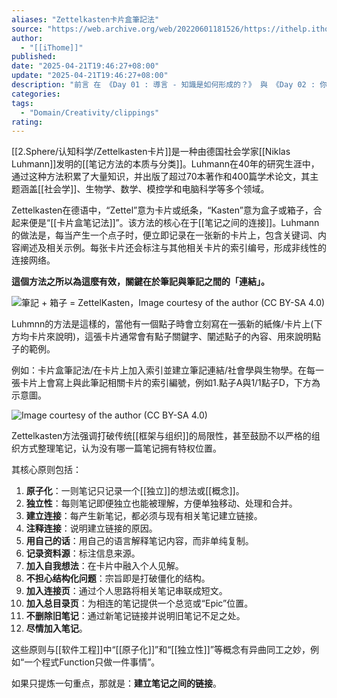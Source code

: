 ```yaml
---
aliases: "Zettelkasten卡片盒筆記法"
source: "https://web.archive.org/web/20220601181526/https://ithelp.ithome.com.tw/articles/10265859"
author:
  - "[[iThome]]"
published:
date: "2025-04-21T19:46:27+08:00"
update: "2025-04-21T19:46:27+08:00"
description: "前言 在 《Day 01 : 導言 - 知識是如何形成的？》 與 《Day 02 : 你所知道的「筆記工具」，早就演化成不同的物種》 我說明了「知識」形成的理論，並且解釋了使用 Obsidian 的原..."
categories:
tags:
  - "Domain/Creativity/clippings"
rating:
---
```


[[2.Sphere/认知科学/Zettelkasten卡片]]是一种由德国社会学家[[Niklas Luhmann]]发明的[[笔记方法的本质与分类]]。Luhmann在40年的研究生涯中，通过这种方法积累了大量知识，并出版了超过70本著作和400篇学术论文，其主题涵盖[[社会学]]、生物学、数学、模控学和电脑科学等多个领域。

Zettelkasten在德语中，“Zettel”意为卡片或纸条，“Kasten”意为盒子或箱子，合起来便是“[[卡片盒笔记法]]”。该方法的核心在于[[笔记之间的连接]]。Luhmann的做法是，每当产生一个点子时，便立即记录在一张新的卡片上，包含关键词、内容阐述及相关示例。每张卡片还会标注与其他相关卡片的索引编号，形成非线性的连接网络。

**這個方法之所以為這麼有效，關鍵在於筆記與筆記之間的「連結」。**

![筆記 + 箱子 = ZettelKasten，Image courtesy of the author (CC BY-SA 4.0)](https://web.archive.org/web/20220601181526im_/https://miro.medium.com/max/770/0*bgEPxNyQ4tI7F8vs.png)

Luhmnn的方法是這樣的，當他有一個點子時會立刻寫在一張新的紙條/卡片上(下方均卡片來說明)，這張卡片通常會有點子關鍵字、闡述點子的內容、用來說明點子的範例。

例如：卡片盒筆記法/在卡片上加入索引並建立筆記連結/社會學與生物學。在每一張卡片上會寫上與此筆記相關卡片的索引編號，例如1.點子A與1/1點子D，下方為示意圖。

![Image courtesy of the author (CC BY-SA 4.0)](https://web.archive.org/web/20220601181526im_/https://miro.medium.com/max/770/0*oK5YVjG7UbXnFP9r.png)



Zettelkasten方法强调打破传统[[框架与组织]]的局限性，甚至鼓励不以严格的组织方式整理笔记，认为没有哪一篇笔记拥有特权位置。

其核心原则包括：
1. **原子化**：一则笔记只记录一个[[独立]]的想法或[[概念]]。
2. **独立性**：每则笔记即便独立也能被理解，方便单独移动、处理和合并。
3. **建立连接**：每产生新笔记，都必须与现有相关笔记建立链接。
4. **注释连接**：说明建立链接的原因。
5. **用自己的话**：用自己的语言解释笔记内容，而非单纯复制。
6. **记录资料源**：标注信息来源。
7. **加入自我想法**：在卡片中融入个人见解。
8. **不担心结构化问题**：宗旨即是打破僵化的结构。
9. **加入连接页**：通过个人思路将相关笔记串联成短文。
10. **加入总目录页**：为相连的笔记提供一个总览或“Epic”位置。
11. **不删除旧笔记**：通过新笔记链接并说明旧笔记不足之处。
12. **尽情加入笔记**。

这些原则与[[软件工程]]中“[[原子化]]”和“[[独立性]]”等概念有异曲同工之妙，例如“一个程式Function只做一件事情”。

如果只提炼一句重点，那就是：**建立笔记之间的链接**。


